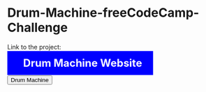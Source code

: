 # Drum-Machine-freeCodeCamp-Challenge


Link to the project:

<a href="https://everlasting12.github.io/Drum-Machine-freeCodeCamp-Challenge/" style="text-decoration:none;background:blue;padding:13px 25px; font-size:1.5rem;font-weight:700;color:#fff"><i class="fas fa-drum" style="color:yellow" ></i> &nbsp; Drum Machine Website</a>


[<button>Drum Machine</button>](https://everlasting12.github.io/Drum-Machine-freeCodeCamp-Challenge/)
